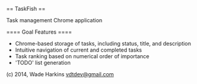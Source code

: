 == TaskFish ==

Task management Chrome application

==== Goal Features ====
+ Chrome-based storage of tasks, including status, title, and description
+ Intuitive navigation of current and completed tasks
+ Task ranking based on numerical order of importance
+ 'TODO' list generation

(c) 2014, Wade Harkins <vdtdev@gmail.com>